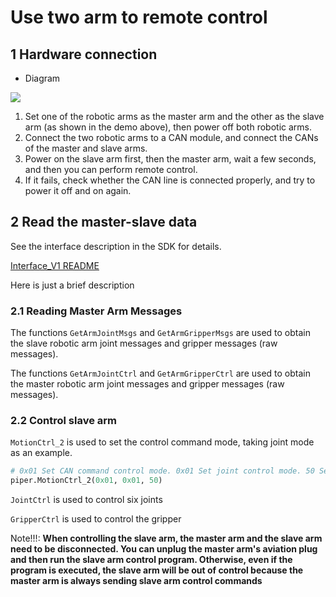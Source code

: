 # Use two arm to remote control

## 1 Hardware connection

- Diagram

![ ](../asserts/接线图.PNG)

1. Set one of the robotic arms as the master arm and the other as the slave arm (as shown in the demo above), then power off both robotic arms.
2. Connect the two robotic arms to a CAN module, and connect the CANs of the master and slave arms.
3. Power on the slave arm first, then the master arm, wait a few seconds, and then you can perform remote control.
4. If it fails, check whether the CAN line is connected properly, and try to power it off and on again.

## 2 Read the master-slave data

See the interface description in the SDK for details.

[Interface_V1 README](./INTERFACE.MD)

Here is just a brief description

### 2.1 Reading Master Arm Messages

The functions `GetArmJointMsgs` and `GetArmGripperMsgs` are used to obtain the slave robotic arm joint messages and gripper messages (raw messages).

The functions `GetArmJointCtrl` and `GetArmGripperCtrl` are used to obtain the master robotic arm joint messages and gripper messages (raw messages).

### 2.2 Control slave arm

`MotionCtrl_2` is used to set the control command mode, taking joint mode as an example.

```python
# 0x01 Set CAN command control mode. 0x01 Set joint control mode. 50 Set robotic arm movement speed.
piper.MotionCtrl_2(0x01, 0x01, 50)
```

`JointCtrl` is used to control six joints

`GripperCtrl` is used to control the gripper

Note!!!: **When controlling the slave arm, the master arm and the slave arm need to be disconnected. You can unplug the master arm's aviation plug and then run the slave arm control program. Otherwise, even if the program is executed, the slave arm will be out of control because the master arm is always sending slave arm control commands**
